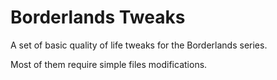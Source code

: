 # Borderlands Tweaks
A set of basic quality of life tweaks for the Borderlands series.

Most of them require simple files modifications.
